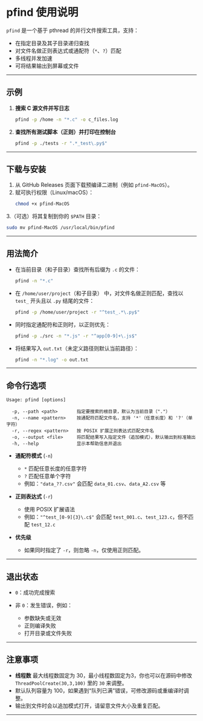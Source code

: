 # pfind 使用说明

`pfind` 是一个基于 pthread 的并行文件搜索工具，支持：  
- 在指定目录及其子目录递归查找  
- 对文件名做正则表达式或通配符（`*`、`?`）匹配  
- 多线程并发加速  
- 可将结果输出到屏幕或文件  

---

## 示例

1. **搜索 C 源文件并写日志**

   ```bash
   pfind -p /home -n "*.c" -o c_files.log
   ```

2. **查找所有测试脚本（正则）并打印在控制台**

   ```bash
   pfind -p ./tests -r ".*_test\.py$"
   ```

---

## 下载与安装

1. 从 GitHub Releases 页面下载预编译二进制（例如 `pfind-MacOS`）。  
2. 赋可执行权限（Linux/macOS）：
   ```bash
   chmod +x pfind-MacOS

3.（可选）将其复制到你的 `$PATH` 目录：

```bash
sudo mv pfind-MacOS /usr/local/bin/pfind
```

---

## 用法简介

* 在当前目录（和子目录）查找所有后缀为 `.c` 的文件：

  ```bash
  pfind -n "*.c"
  ```
* 在 `/home/user/project`（和子目录） 中，对文件名做正则匹配，查找以 `test_` 开头且以 `.py` 结尾的文件：

  ```bash
  pfind -p /home/user/project -r "^test_.*\.py$"
  ```
* 同时指定通配符和正则时，以正则优先：

  ```bash
  pfind -p ./src -n "*.js" -r "^app[0-9]+\.js$"
  ```
* 将结果写入 `out.txt`（未定义路径则默认当前路径）：

  ```bash
  pfind -n "*.log" -o out.txt
  ```

---

## 命令行选项

```text
Usage: pfind [options]

  -p, --path <path>       指定要搜索的根目录，默认为当前目录（"."）
  -n, --name <pattern>    按通配符匹配文件名，支持 '*'（任意长度）和 '?'（单字符）
  -r, --regex <pattern>   按 POSIX 扩展正则表达式匹配文件名
  -o, --output <file>     将匹配结果写入指定文件（追加模式），默认输出到标准输出
  -h, --help              显示本帮助信息并退出
```

* **通配符模式** (`-n`)

    * `*` 匹配任意长度的任意字符
    * `?` 匹配任意单个字符
    * 例如：`"data_??.csv"` 会匹配 `data_01.csv`、`data_A2.csv` 等

* **正则表达式** (`-r`)

    * 使用 POSIX 扩展语法
    * 例如：`"^test_[0-9]{3}\.c$"` 会匹配 `test_001.c`、`test_123.c`，但不匹配 `test_12.c`

* **优先级**

    * 如果同时指定了 `-r`，则忽略 `-n`，仅使用正则匹配。

---

## 退出状态

* `0`：成功完成搜索
* 非 `0`：发生错误，例如：

    * 参数缺失或无效
    * 正则编译失败
    * 打开目录或文件失败

---

## 注意事项

* **线程数** 最大线程数固定为 30，最小线程数固定为3，你也可以在源码中修改 `ThreadPoolCreate(30,3,100)` 里的 `30` 来调整。
* 默认队列容量为 100，如果遇到“队列已满”错误，可修改源码或重编译时调整。
* 输出到文件时会以追加模式打开，请留意文件大小及重复匹配。

---